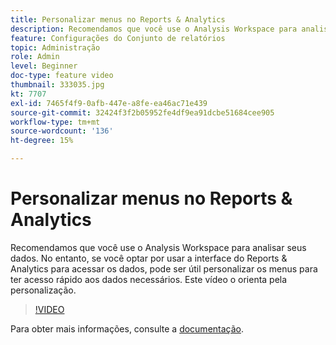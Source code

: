 ```yaml
---
title: Personalizar menus no Reports & Analytics
description: Recomendamos que você use o Analysis Workspace para analisar seus dados. No entanto, se você optar por usar a interface do Reports & Analytics para acessar os dados, pode ser útil personalizar os menus para ter acesso rápido aos dados necessários. Este vídeo o orienta pela personalização.
feature: Configurações do Conjunto de relatórios
topic: Administração
role: Admin
level: Beginner
doc-type: feature video
thumbnail: 333035.jpg
kt: 7707
exl-id: 7465f4f9-0afb-447e-a8fe-ea46ac71e439
source-git-commit: 32424f3f2b05952fe4df9ea91dcbe51684cee905
workflow-type: tm+mt
source-wordcount: '136'
ht-degree: 15%

---
```


# Personalizar menus no Reports &amp; Analytics

Recomendamos que você use o Analysis Workspace para analisar seus dados. No entanto, se você optar por usar a interface do Reports &amp; Analytics para acessar os dados, pode ser útil personalizar os menus para ter acesso rápido aos dados necessários. Este vídeo o orienta pela personalização.

>[!VIDEO](https://video.tv.adobe.com/v/333035/?quality=12&learn=on)

Para obter mais informações, consulte a [documentação](https://experienceleague.adobe.com/docs/analytics/admin/admin-tools/customize-menus.html).
